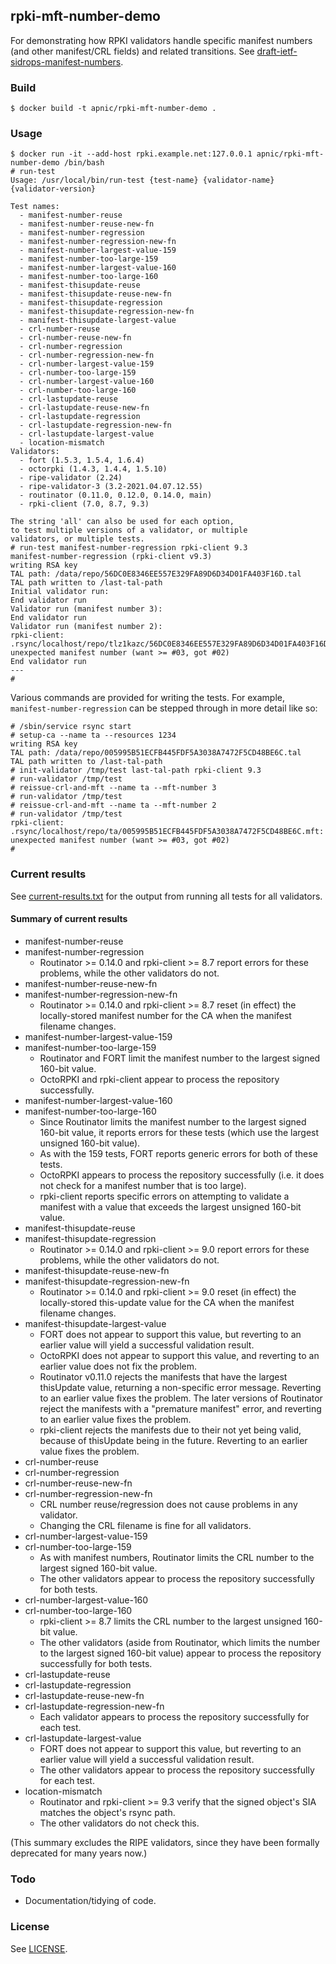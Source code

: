 ## rpki-mft-number-demo

For demonstrating how RPKI validators handle specific manifest numbers
(and other manifest/CRL fields) and related transitions.  See
[draft-ietf-sidrops-manifest-numbers](https://datatracker.ietf.org/doc/draft-ietf-sidrops-manifest-numbers/).

### Build

    $ docker build -t apnic/rpki-mft-number-demo .

### Usage

    $ docker run -it --add-host rpki.example.net:127.0.0.1 apnic/rpki-mft-number-demo /bin/bash
    # run-test
    Usage: /usr/local/bin/run-test {test-name} {validator-name} {validator-version}

    Test names:
      - manifest-number-reuse
      - manifest-number-reuse-new-fn
      - manifest-number-regression
      - manifest-number-regression-new-fn
      - manifest-number-largest-value-159
      - manifest-number-too-large-159
      - manifest-number-largest-value-160
      - manifest-number-too-large-160
      - manifest-thisupdate-reuse
      - manifest-thisupdate-reuse-new-fn
      - manifest-thisupdate-regression
      - manifest-thisupdate-regression-new-fn
      - manifest-thisupdate-largest-value
      - crl-number-reuse
      - crl-number-reuse-new-fn
      - crl-number-regression
      - crl-number-regression-new-fn
      - crl-number-largest-value-159
      - crl-number-too-large-159
      - crl-number-largest-value-160
      - crl-number-too-large-160
      - crl-lastupdate-reuse
      - crl-lastupdate-reuse-new-fn
      - crl-lastupdate-regression
      - crl-lastupdate-regression-new-fn
      - crl-lastupdate-largest-value
      - location-mismatch
    Validators:
      - fort (1.5.3, 1.5.4, 1.6.4)
      - octorpki (1.4.3, 1.4.4, 1.5.10)
      - ripe-validator (2.24)
      - ripe-validator-3 (3.2-2021.04.07.12.55)
      - routinator (0.11.0, 0.12.0, 0.14.0, main)
      - rpki-client (7.0, 8.7, 9.3)

    The string 'all' can also be used for each option,
    to test multiple versions of a validator, or multiple
    validators, or multiple tests.
    # run-test manifest-number-regression rpki-client 9.3
    manifest-number-regression (rpki-client v9.3)
    writing RSA key
    TAL path: /data/repo/56DC0E8346EE557E329FA89D6D34D01FA403F16D.tal
    TAL path written to /last-tal-path
    Initial validator run:
    End validator run
    Validator run (manifest number 3):
    End validator run
    Validator run (manifest number 2):
    rpki-client: .rsync/localhost/repo/tlz1kazc/56DC0E8346EE557E329FA89D6D34D01FA403F16D.mft: unexpected manifest number (want >= #03, got #02)
    End validator run
    ---
    #

Various commands are provided for writing the tests.  For example,
`manifest-number-regression` can be stepped through in more detail like
so:

    # /sbin/service rsync start
    # setup-ca --name ta --resources 1234
    writing RSA key
    TAL path: /data/repo/005995B51ECFB445FDF5A3038A7472F5CD48BE6C.tal
    TAL path written to /last-tal-path
    # init-validator /tmp/test last-tal-path rpki-client 9.3
    # run-validator /tmp/test
    # reissue-crl-and-mft --name ta --mft-number 3
    # run-validator /tmp/test
    # reissue-crl-and-mft --name ta --mft-number 2
    # run-validator /tmp/test
    rpki-client: .rsync/localhost/repo/ta/005995B51ECFB445FDF5A3038A7472F5CD48BE6C.mft: unexpected manifest number (want >= #03, got #02)
    #

### Current results

See [current-results.txt](current-results.txt) for the output from
running all tests for all validators.

#### Summary of current results

 - manifest-number-reuse
 - manifest-number-regression
    - Routinator >= 0.14.0 and rpki-client >= 8.7 report errors for
      these problems, while the other validators do not.
 - manifest-number-reuse-new-fn
 - manifest-number-regression-new-fn
    - Routinator >= 0.14.0 and rpki-client >= 8.7 reset (in effect)
      the locally-stored manifest number for the CA when the manifest
      filename changes.
 - manifest-number-largest-value-159
 - manifest-number-too-large-159
    - Routinator and FORT limit the manifest number to the largest
      signed 160-bit value.
    - OctoRPKI and rpki-client appear to process the repository
      successfully.
 - manifest-number-largest-value-160
 - manifest-number-too-large-160
    - Since Routinator limits the manifest number to the largest
      signed 160-bit value, it reports errors for these tests (which
      use the largest unsigned 160-bit value).
    - As with the 159 tests, FORT reports generic errors for both of
      these tests.
    - OctoRPKI appears to process the repository successfully (i.e. it
      does not check for a manifest number that is too large).
    - rpki-client reports specific errors on attempting to validate a
      manifest with a value that exceeds the largest unsigned 160-bit
      value.
 - manifest-thisupdate-reuse
 - manifest-thisupdate-regression
    - Routinator >= 0.14.0 and rpki-client >= 9.0 report errors for
      these problems, while the other validators do not.
 - manifest-thisupdate-reuse-new-fn
 - manifest-thisupdate-regression-new-fn
    - Routinator >= 0.14.0 and rpki-client >= 9.0 reset (in effect)
      the locally-stored this-update value for the CA when the
      manifest filename changes.
 - manifest-thisupdate-largest-value
    - FORT does not appear to support this value, but reverting to an
      earlier value will yield a successful validation result.
    - OctoRPKI does not appear to support this value, and reverting to
      an earlier value does not fix the problem.
    - Routinator v0.11.0 rejects the manifests that have the largest
      thisUpdate value, returning a non-specific error message.
      Reverting to an earlier value fixes the problem.  The later
      versions of Routinator reject the manifests with a "premature
      manifest" error, and reverting to an earlier value fixes the
      problem.
    - rpki-client rejects the manifests due to their not yet being
      valid, because of thisUpdate being in the future.  Reverting to
      an earlier value fixes the problem.
 - crl-number-reuse
 - crl-number-regression
 - crl-number-reuse-new-fn
 - crl-number-regression-new-fn
    - CRL number reuse/regression does not cause problems in any
      validator.
    - Changing the CRL filename is fine for all validators.
 - crl-number-largest-value-159
 - crl-number-too-large-159
    - As with manifest numbers, Routinator limits the CRL number to
      the largest signed 160-bit value.
    - The other validators appear to process the repository
      successfully for both tests.
 - crl-number-largest-value-160
 - crl-number-too-large-160
    - rpki-client >= 8.7 limits the CRL number to the largest unsigned
      160-bit value.
    - The other validators (aside from Routinator, which limits the
      number to the largest signed 160-bit value) appear to process
      the repository successfully for both tests.
 - crl-lastupdate-reuse
 - crl-lastupdate-regression
 - crl-lastupdate-reuse-new-fn
 - crl-lastupdate-regression-new-fn
    - Each validator appears to process the repository successfully
      for each test.
 - crl-lastupdate-largest-value
    - FORT does not appear to support this value, but reverting to an
      earlier value will yield a successful validation result.
    - The other validators appear to process the repository
      successfully for each test.
 - location-mismatch
    - Routinator and rpki-client >= 9.3 verify that the signed
      object's SIA matches the object's rsync path.
    - The other validators do not check this.

(This summary excludes the RIPE validators, since they have been
formally deprecated for many years now.)

### Todo

 - Documentation/tidying of code.

### License

See [LICENSE](./LICENSE).
